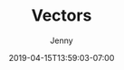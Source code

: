 ---
title: "Vectors"
date: 2019-04-15T13:59:03-07:00
draft: false
author: "Jenny"
tags: ["AI","Publications 101"]
weight: 9
summary: "Vectors enable you to scale images up or down without losing any quality (i.e. no ugly pixelation). Thus, vectors are the format of choice for large print projects. We will learn how to create an manipulate vectors in both Photoshop and Illustrator."
---